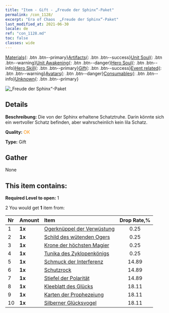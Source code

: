 ```yaml
---
title: "Item - Gift - „Freude der Sphinx“-Paket"
permalink: /con_1128/
excerpt: "Era of Chaos  „Freude der Sphinx“-Paket"
last_modified_at: 2021-06-30
locale: de
ref: "con_1128.md"
toc: false
classes: wide
---
```

 [Materials](/ItemsDE/){: .btn .btn--primary}[Artifacts](/ItemsDE/Artifacts/){: .btn .btn--success}[Unit Soul](/ItemsDE/UnitSoul/){: .btn .btn--warning}[Unit Awakening](/ItemsDE/UnitAwakening/){: .btn .btn--danger}[Hero Soul](/ItemsDE/HeroSoul/){: .btn .btn--info}[Hero Skill](/ItemsDE/HeroSkill/){: .btn .btn--primary}[Gift](/ItemsDE/Gift/){: .btn .btn--success}[Event related](/ItemsDE/Events/){: .btn .btn--warning}[Avatars](/ItemsDE/Avatars/){: .btn .btn--danger}[Consumables](/ItemsDE/Consumables/){: .btn .btn--info}[Unknown](/ItemsDE/Unknown/){: .btn .btn--primary}

 ![„Freude der Sphinx“-Paket](/images/t/i_907003.png)

## Details
 **Beschreibung:** Die von der Sphinx erhaltene Schatztruhe. Darin könnte sich ein wertvoller Schatz befinden, aber wahrscheinlich kein lila Schatz.

 **Quality:** <span style="color: #FF8C00">OK</span>

 **Type:** Gift

## Gather

  None

## This item contains:

 **Required Level to open:** 1

 2 You would get **1** item  from:

  | Nr | Amount |     Item    | Drop Rate,% |
  |:---|:-------|:------------|:---------:|
  | 1 |  **1x** | [Ogerknüppel der Verwüstung](/ItemsDE/art_125/) | 0.25 | 
  | 2 |  **1x** | [Schild des wütenden Ogers](/ItemsDE/art_126/) | 0.25 | 
  | 3 |  **1x** | [Krone der höchsten Magier](/ItemsDE/art_127/) | 0.25 | 
  | 4 |  **1x** | [Tunika des Zyklopenkönigs](/ItemsDE/art_128/) | 0.25 | 
  | 5 |  **1x** | [Schmuck der Interferenz](/ItemsDE/art_118/) | 14.89 | 
  | 6 |  **1x** | [Schutzrock](/ItemsDE/art_119/) | 14.89 | 
  | 7 |  **1x** | [Stiefel der Polarität](/ItemsDE/art_120/) | 14.89 | 
  | 8 |  **1x** | [Kleeblatt des Glücks](/ItemsDE/art_109/) | 18.11 | 
  | 9 |  **1x** | [Karten der Prophezeiung](/ItemsDE/art_110/) | 18.11 | 
  | 10 |  **1x** | [Silberner Glücksvogel](/ItemsDE/art_111/) | 18.11 | 
